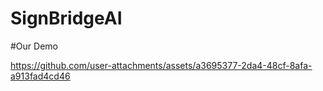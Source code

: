 # SignBridgeAI


#Our Demo


https://github.com/user-attachments/assets/a3695377-2da4-48cf-8afa-a913fad4cd46



